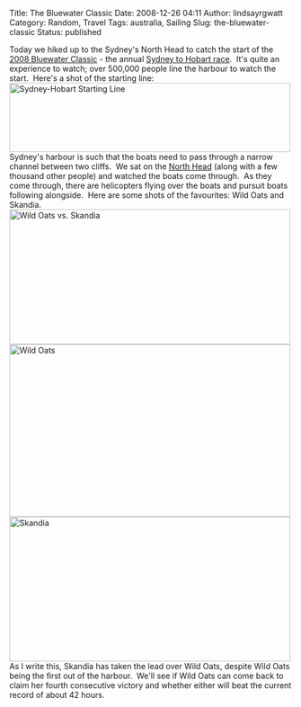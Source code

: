 Title: The Bluewater Classic
Date: 2008-12-26 04:11
Author: lindsayrgwatt
Category: Random, Travel
Tags: australia, Sailing
Slug: the-bluewater-classic
Status: published

Today we hiked up to the Sydney's North Head to catch the start of the [2008 Bluewater Classic](http://rolexsydneyhobart.com/default.asp) - the annual [Sydney to Hobart race](http://en.wikipedia.org/wiki/Sydney_to_Hobart_Yacht_Race).  It's quite an experience to watch; over 500,000 people line the harbour to watch the start.  Here's a shot of the starting line:  
[<img src="{static}/images/2008/12/img_7438.jpg" title="Sydney-Hobart Starting Line" class="alignleft size-full " width="500" height="123" />]({static}/images/2008/12/img_7438.jpg)  
Sydney's harbour is such that the boats need to pass through a narrow channel between two cliffs.  We sat on the [North Head](http://www.harbourtrust.gov.au/topics/sitesnorthhead.html) (along with a few thousand other people) and watched the boats come through.  As they come through, there are helicopters flying over the boats and pursuit boats following alongside.  Here are some shots of the favourites: Wild Oats and Skandia.  
[<img src="{static}/images/2008/12/img_7460.jpg" title="Wild Oats vs. Skandia" class="alignleft size-full " width="500" height="240" />]({static}/images/2008/12/img_7460.jpg)  
[<img src="{static}/images/2008/12/img_7471.jpg" title="Wild Oats" class="alignleft size-full " width="500" height="307" />]({static}/images/2008/12/img_7471.jpg)  
[<img src="{static}/images/2008/12/img_7486.jpg" title="Skandia" class="alignleft size-full " width="500" height="257" />]({static}/images/2008/12/img_7486.jpg)  
As I write this, Skandia has taken the lead over Wild Oats, despite Wild Oats being the first out of the harbour.  We'll see if Wild Oats can come back to claim her fourth consecutive victory and whether either will beat the current record of about 42 hours.
